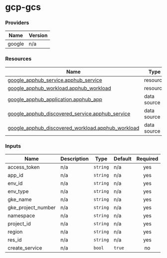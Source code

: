 # gcp-gcs
<!-- BEGIN_TF_DOCS -->


### Providers

| Name | Version |
|------|---------|
| google | n/a |

### Resources

| Name | Type |
|------|------|
| [google_apphub_service.apphub_service](https://registry.terraform.io/providers/hashicorp/google/latest/docs/resources/apphub_service) | resource |
| [google_apphub_workload.apphub_workload](https://registry.terraform.io/providers/hashicorp/google/latest/docs/resources/apphub_workload) | resource |
| [google_apphub_application.apphub_app](https://registry.terraform.io/providers/hashicorp/google/latest/docs/data-sources/apphub_application) | data source |
| [google_apphub_discovered_service.apphub_service](https://registry.terraform.io/providers/hashicorp/google/latest/docs/data-sources/apphub_discovered_service) | data source |
| [google_apphub_discovered_workload.apphub_workload](https://registry.terraform.io/providers/hashicorp/google/latest/docs/data-sources/apphub_discovered_workload) | data source |

### Inputs

| Name | Description | Type | Default | Required |
|------|-------------|------|---------|:--------:|
| access\_token | n/a | `string` | n/a | yes |
| app\_id | n/a | `string` | n/a | yes |
| env\_id | n/a | `string` | n/a | yes |
| env\_type | n/a | `string` | n/a | yes |
| gke\_name | n/a | `string` | n/a | yes |
| gke\_project\_number | n/a | `string` | n/a | yes |
| namespace | n/a | `string` | n/a | yes |
| project\_id | n/a | `string` | n/a | yes |
| region | n/a | `string` | n/a | yes |
| res\_id | n/a | `string` | n/a | yes |
| create\_service | n/a | `bool` | `true` | no |
<!-- END_TF_DOCS -->